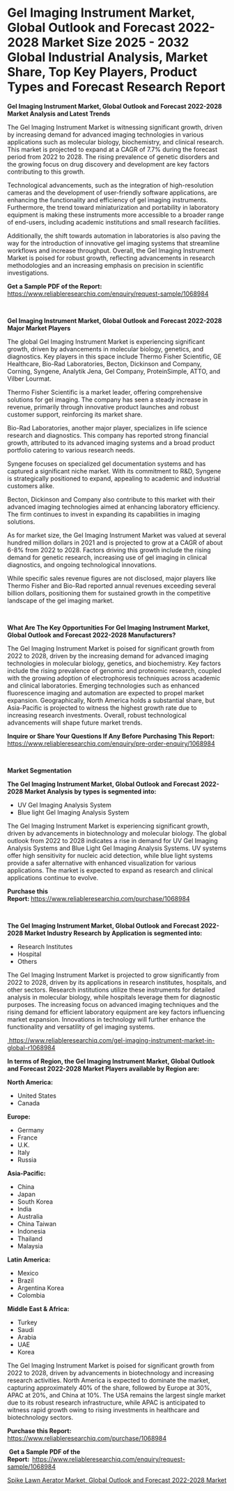 <p><h1>Gel Imaging Instrument Market, Global Outlook and Forecast 2022-2028 Market Size 2025 - 2032 Global Industrial Analysis, Market Share, Top Key Players, Product Types and Forecast Research Report</h1></p><p><strong>Gel Imaging Instrument Market, Global Outlook and Forecast 2022-2028 Market Analysis and Latest Trends</strong></p>
<p><p>The Gel Imaging Instrument Market is witnessing significant growth, driven by increasing demand for advanced imaging technologies in various applications such as molecular biology, biochemistry, and clinical research. This market is projected to expand at a CAGR of 7.7% during the forecast period from 2022 to 2028. The rising prevalence of genetic disorders and the growing focus on drug discovery and development are key factors contributing to this growth. </p><p>Technological advancements, such as the integration of high-resolution cameras and the development of user-friendly software applications, are enhancing the functionality and efficiency of gel imaging instruments. Furthermore, the trend toward miniaturization and portability in laboratory equipment is making these instruments more accessible to a broader range of end-users, including academic institutions and small research facilities. </p><p>Additionally, the shift towards automation in laboratories is also paving the way for the introduction of innovative gel imaging systems that streamline workflows and increase throughput. Overall, the Gel Imaging Instrument Market is poised for robust growth, reflecting advancements in research methodologies and an increasing emphasis on precision in scientific investigations.</p></p>
<p><strong>Get a Sample PDF of the Report:&nbsp;</strong> <a href="https://www.reliableresearchiq.com/enquiry/request-sample/1068984?utm_campaign=3048&utm_medium=2&utm_source=Github&utm_content=ia&utm_term=21032025&utm_id=gel-imaging-instrument-market-global-outlook-and-forecast-2022-2028">https://www.reliableresearchiq.com/enquiry/request-sample/1068984</a></p>
<p>&nbsp;</p>
<p><strong>Gel Imaging Instrument Market, Global Outlook and Forecast 2022-2028 Major Market Players</strong></p>
<p><p>The global Gel Imaging Instrument Market is experiencing significant growth, driven by advancements in molecular biology, genetics, and diagnostics. Key players in this space include Thermo Fisher Scientific, GE Healthcare, Bio-Rad Laboratories, Becton, Dickinson and Company, Corning, Syngene, Analytik Jena, Gel Company, ProteinSimple, ATTO, and Vilber Lourmat.</p><p>Thermo Fisher Scientific is a market leader, offering comprehensive solutions for gel imaging. The company has seen a steady increase in revenue, primarily through innovative product launches and robust customer support, reinforcing its market share.</p><p>Bio-Rad Laboratories, another major player, specializes in life science research and diagnostics. This company has reported strong financial growth, attributed to its advanced imaging systems and a broad product portfolio catering to various research needs.</p><p>Syngene focuses on specialized gel documentation systems and has captured a significant niche market. With its commitment to R&D, Syngene is strategically positioned to expand, appealing to academic and industrial customers alike.</p><p>Becton, Dickinson and Company also contribute to this market with their advanced imaging technologies aimed at enhancing laboratory efficiency. The firm continues to invest in expanding its capabilities in imaging solutions.</p><p>As for market size, the Gel Imaging Instrument Market was valued at several hundred million dollars in 2021 and is projected to grow at a CAGR of about 6-8% from 2022 to 2028. Factors driving this growth include the rising demand for genetic research, increasing use of gel imaging in clinical diagnostics, and ongoing technological innovations.</p><p>While specific sales revenue figures are not disclosed, major players like Thermo Fisher and Bio-Rad reported annual revenues exceeding several billion dollars, positioning them for sustained growth in the competitive landscape of the gel imaging market.</p></p>
<p>&nbsp;</p>
<p><strong>What Are The Key Opportunities For Gel Imaging Instrument Market, Global Outlook and Forecast 2022-2028 Manufacturers?</strong></p>
<p><p>The Gel Imaging Instrument Market is poised for significant growth from 2022 to 2028, driven by the increasing demand for advanced imaging technologies in molecular biology, genetics, and biochemistry. Key factors include the rising prevalence of genomic and proteomic research, coupled with the growing adoption of electrophoresis techniques across academic and clinical laboratories. Emerging technologies such as enhanced fluorescence imaging and automation are expected to propel market expansion. Geographically, North America holds a substantial share, but Asia-Pacific is projected to witness the highest growth rate due to increasing research investments. Overall, robust technological advancements will shape future market trends.</p></p>
<p><strong>Inquire or Share Your Questions If Any Before Purchasing This Report:</strong> <a href="https://www.reliableresearchiq.com/enquiry/pre-order-enquiry/1068984?utm_campaign=3048&utm_medium=2&utm_source=Github&utm_content=ia&utm_term=21032025&utm_id=gel-imaging-instrument-market-global-outlook-and-forecast-2022-2028">https://www.reliableresearchiq.com/enquiry/pre-order-enquiry/1068984</a></p>
<p>&nbsp;</p>
<p><strong>Market Segmentation</strong></p>
<p><strong>The Gel Imaging Instrument Market, Global Outlook and Forecast 2022-2028 Market Analysis by types is segmented into:</strong></p>
<p><ul><li>UV Gel Imaging Analysis System</li><li>Blue light Gel Imaging Analysis System</li></ul></p>
<p><p>The Gel Imaging Instrument Market is experiencing significant growth, driven by advancements in biotechnology and molecular biology. The global outlook from 2022 to 2028 indicates a rise in demand for UV Gel Imaging Analysis Systems and Blue Light Gel Imaging Analysis Systems. UV systems offer high sensitivity for nucleic acid detection, while blue light systems provide a safer alternative with enhanced visualization for various applications. The market is expected to expand as research and clinical applications continue to evolve.</p></p>
<p><strong>Purchase this Report:&nbsp;</strong><a href="https://www.reliableresearchiq.com/purchase/1068984?utm_campaign=3048&utm_medium=2&utm_source=Github&utm_content=ia&utm_term=21032025&utm_id=gel-imaging-instrument-market-global-outlook-and-forecast-2022-2028">https://www.reliableresearchiq.com/purchase/1068984</a></p>
<p>&nbsp;</p>
<p><strong>The Gel Imaging Instrument Market, Global Outlook and Forecast 2022-2028 Market Industry Research by Application is segmented into:</strong></p>
<p><ul><li>Research Institutes</li><li>Hospital</li><li>Others</li></ul></p>
<p><p>The Gel Imaging Instrument Market is projected to grow significantly from 2022 to 2028, driven by its applications in research institutes, hospitals, and other sectors. Research institutions utilize these instruments for detailed analysis in molecular biology, while hospitals leverage them for diagnostic purposes. The increasing focus on advanced imaging techniques and the rising demand for efficient laboratory equipment are key factors influencing market expansion. Innovations in technology will further enhance the functionality and versatility of gel imaging systems.</p></p>
<p><a href="https://www.reliableresearchiq.com/gel-imaging-instrument-market-in-global-r1068984?utm_campaign=3048&utm_medium=2&utm_source=Github&utm_content=ia&utm_term=21032025&utm_id=gel-imaging-instrument-market-global-outlook-and-forecast-2022-2028">&nbsp;https://www.reliableresearchiq.com/gel-imaging-instrument-market-in-global-r1068984</a></p>
<p><strong>In terms of Region, the Gel Imaging Instrument Market, Global Outlook and Forecast 2022-2028 Market Players available by Region are:</strong></p>
<p>
    <p> <strong> North America: </strong>
        <ul>
            <li>United States</li>
            <li>Canada</li>
        </ul>
        </p> 
    <p> <strong> Europe: </strong>
        <ul>
            <li>Germany</li>
            <li>France</li>
            <li>U.K.</li>
            <li>Italy</li>
            <li>Russia</li>
        </ul>
        </p> 
    <p> <strong> Asia-Pacific: </strong>
        <ul>
            <li>China</li>
            <li>Japan</li>
            <li>South Korea</li>
            <li>India</li>
            <li>Australia</li>
            <li>China Taiwan</li>
            <li>Indonesia</li>
            <li>Thailand</li>
            <li>Malaysia</li>
        </ul>
        </p> 
    <p> <strong> Latin America: </strong>
        <ul>
            <li>Mexico</li>
            <li>Brazil</li>
            <li>Argentina Korea</li>
            <li>Colombia</li>
        </ul>
        </p> 
    <p> <strong> Middle East & Africa: </strong>
        <ul>
            <li>Turkey</li>
            <li>Saudi</li>
            <li>Arabia</li>
            <li>UAE</li>
            <li>Korea</li>
        </ul>
    </p>
    </p>
<p><p>The Gel Imaging Instrument Market is poised for significant growth from 2022 to 2028, driven by advancements in biotechnology and increasing research activities. North America is expected to dominate the market, capturing approximately 40% of the share, followed by Europe at 30%, APAC at 20%, and China at 10%. The USA remains the largest single market due to its robust research infrastructure, while APAC is anticipated to witness rapid growth owing to rising investments in healthcare and biotechnology sectors.</p></p>
<p><strong>Purchase this Report: </strong><a href="https://www.reliableresearchiq.com/purchase/1068984?utm_campaign=3048&utm_medium=2&utm_source=Github&utm_content=ia&utm_term=21032025&utm_id=gel-imaging-instrument-market-global-outlook-and-forecast-2022-2028">https://www.reliableresearchiq.com/purchase/1068984</a></p>
<p>&nbsp;<strong>Get a Sample PDF of the Report:&nbsp;&nbsp;</strong><a href="https://www.reliableresearchiq.com/enquiry/request-sample/1068984?utm_campaign=3048&utm_medium=2&utm_source=Github&utm_content=ia&utm_term=21032025&utm_id=gel-imaging-instrument-market-global-outlook-and-forecast-2022-2028">https://www.reliableresearchiq.com/enquiry/request-sample/1068984</a></p>
<p><strong></strong></p>
<p><p><a href="https://github.com/ziogaskangui96/Market-Research-Report-List-1/blob/main/spike-lawn-aerator-market-global-outlook-and-forecast-2022-2028-market.md?utm_campaign=3048&utm_medium=2&utm_source=Github&utm_content=ia&utm_term=21032025&utm_id=gel-imaging-instrument-market-global-outlook-and-forecast-2022-2028">Spike Lawn Aerator Market, Global Outlook and Forecast 2022-2028 Market</a></p></p>